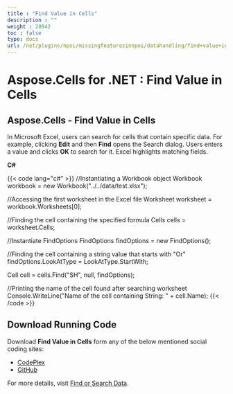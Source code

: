 ```yaml
---
title : "Find Value in Cells" 
description : "" 
weight : 20942 
toc : false
type: docs
url: /net/plugins/npoi/missingfeaturesinnpoi/datahandling/find+value+in+cells/
---
```


# Aspose.Cells for .NET : Find Value in Cells


## Aspose.Cells - Find Value in Cells

In Microsoft Excel, users can search for cells that contain specific data. For example, clicking **Edit** and then **Find** opens the Search dialog. Users enters a value and clicks **OK** to search for it. Excel highlights matching fields.

**C#**

{{< code lang="c#" >}}
//Instantiating a Workbook object
Workbook workbook = new Workbook("../../data/test.xlsx");

//Accessing the first worksheet in the Excel file
Worksheet worksheet = workbook.Worksheets[0];

//Finding the cell containing the specified formula
Cells cells = worksheet.Cells;

//Instantiate FindOptions
FindOptions findOptions = new FindOptions();

//Finding the cell containing a string value that starts with "Or"
findOptions.LookAtType = LookAtType.StartWith;

Cell cell = cells.Find("SH", null, findOptions);

//Printing the name of the cell found after searching worksheet
Console.WriteLine("Name of the cell containing String: " + cell.Name);
{{< /code >}}

## Download Running Code

Download **Find Value in Cells** form any of the below mentioned social coding sites:

*   [CodePlex](https://asposenpoi.codeplex.com/downloads/get/1482190)
*   [GitHub](https://github.com/aspose-cells/Aspose.Cells-for-.NET/releases/download/AsposeCellsFeaturesMissinginNPOI_v1.0/Find.Value.In.Cells.Aspose.Cells.zip)

For more details, visit [Find or Search Data](http://www.aspose.com/docs/display/cellsnet/Find+or+Search+Data).

